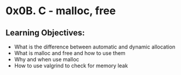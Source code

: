 # 0x0B. C - malloc, free
## Learning Objectives:
- What is the difference between automatic and dynamic allocation
- What is malloc and free and how to use them
- Why and when use malloc
- How to use valgrind to check for memory leak
